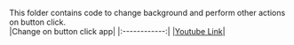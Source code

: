 This folder contains code to change background and perform other actions on button click. <br/>
|Change on button click app|
|:------------:|
|[Youtube Link](https://youtu.be/cLMpSpgyC98)|

